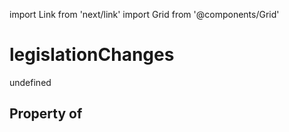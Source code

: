 import Link from 'next/link'
import Grid from '@components/Grid'

# legislationChanges

undefined

## Property of



